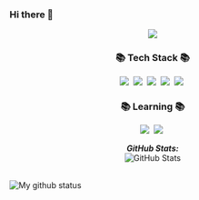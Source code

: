 ### Hi there 👋
<p align = "center">
  <a href="https://lumbar-alley-05d.notion.site/d77374dd912a4f24bfbeea284a484ec8"><img src="https://img.shields.io/badge/Notion-000000?style=flat-square&logo=notion&logoColor=white&link=https://cedar-caraway-23a.notion.site/e5d15460a9ca4a4789c9cf95ffd67d07"/></a>
</p>
<h3 align="center">📚 Tech Stack 📚</h3>
<p align="center">
  <img src="https://img.shields.io/badge/Java-007396?style=flat-square&logo=Java&logoColor=white"/></a>&nbsp
  <img src="https://img.shields.io/badge/Python-3766AB?style=flat-square&logo=Python&logoColor=white"/></a>&nbsp
  <img src="https://img.shields.io/badge/oracle-%23F00000?style=flat-square&logo=oracle&logoColor=white"/></a>&nbsp
  <img src="https://img.shields.io/badge/Android-3DDC84?style=flat-square&logo=Android&logoColor=white"/></a>&nbsp
  <img src="https://img.shields.io/badge/c++-00599C?style=flat-square&logo=c%2B%2B&logoColor=white"/></a>&nbsp
</p>

<h3 align="center">📚 Learning 📚</h3>
<p align="center">
  <img src="https://img.shields.io/badge/R-3766AB?style=flat-square&logo=R&logoColor=white"/></a>&nbsp
  <img src="https://img.shields.io/badge/Kaggle-3766AB?style=flat-square&logo=Kaggle&logoColor=white"/></a>&nbsp
</p>


<!--
**sinheeseung/sinheeseung** is a ✨ _special_ ✨ repository because its `README.md` (this file) appears on your GitHub profile.

<div>
  <!-- <p align="center">
    <b><em>Now listening to:</em></b> <br/>
    <img src="https://spotify-github-profile.vercel.app/api/view?uid=sinheeseung&cover_image=true&theme=novatorem" alt="Now Listenting to" />
  </p> -->
  
  <p align="center">
  <b><em>GitHub Stats:</em></b> <br/>
    <img src="https://github-readme-streak-stats.herokuapp.com/?user=sinheeseung" alt="GitHub Stats" /> <br/> <br/>
  
</div>

![My github status](https://github-readme-stats.vercel.app/api?username=sinheeseung&show_icons=true&include_all_commits=true)

